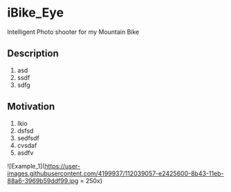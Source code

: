 # iBike_Eye
Intelligent Photo shooter for my Mountain Bike


## Description
1. asd
2. ssdf
3. sdfg

## Motivation
1. lkio
2. dsfsd
3. sedfsdf
4. cvsdaf
5. asdfv

![Example_1](https://user-images.githubusercontent.com/4199937/112039057-e2425600-8b43-11eb-88a6-3969b59ddf99.jpg = 250x)


